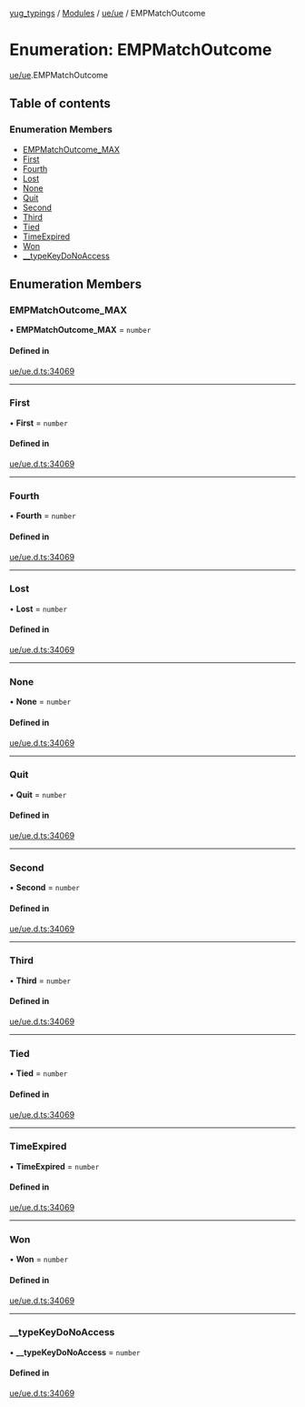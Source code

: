 [yug_typings](../README.md) / [Modules](../modules.md) / [ue/ue](../modules/ue_ue.md) / EMPMatchOutcome

# Enumeration: EMPMatchOutcome

[ue/ue](../modules/ue_ue.md).EMPMatchOutcome

## Table of contents

### Enumeration Members

- [EMPMatchOutcome\_MAX](ue_ue.EMPMatchOutcome.md#empmatchoutcome_max)
- [First](ue_ue.EMPMatchOutcome.md#first)
- [Fourth](ue_ue.EMPMatchOutcome.md#fourth)
- [Lost](ue_ue.EMPMatchOutcome.md#lost)
- [None](ue_ue.EMPMatchOutcome.md#none)
- [Quit](ue_ue.EMPMatchOutcome.md#quit)
- [Second](ue_ue.EMPMatchOutcome.md#second)
- [Third](ue_ue.EMPMatchOutcome.md#third)
- [Tied](ue_ue.EMPMatchOutcome.md#tied)
- [TimeExpired](ue_ue.EMPMatchOutcome.md#timeexpired)
- [Won](ue_ue.EMPMatchOutcome.md#won)
- [\_\_typeKeyDoNoAccess](ue_ue.EMPMatchOutcome.md#__typekeydonoaccess)

## Enumeration Members

### EMPMatchOutcome\_MAX

• **EMPMatchOutcome\_MAX** = `number`

#### Defined in

[ue/ue.d.ts:34069](https://github.com/YugMetaverse/yug_typings/blob/b7d9b19/ue/ue.d.ts#L34069)

___

### First

• **First** = `number`

#### Defined in

[ue/ue.d.ts:34069](https://github.com/YugMetaverse/yug_typings/blob/b7d9b19/ue/ue.d.ts#L34069)

___

### Fourth

• **Fourth** = `number`

#### Defined in

[ue/ue.d.ts:34069](https://github.com/YugMetaverse/yug_typings/blob/b7d9b19/ue/ue.d.ts#L34069)

___

### Lost

• **Lost** = `number`

#### Defined in

[ue/ue.d.ts:34069](https://github.com/YugMetaverse/yug_typings/blob/b7d9b19/ue/ue.d.ts#L34069)

___

### None

• **None** = `number`

#### Defined in

[ue/ue.d.ts:34069](https://github.com/YugMetaverse/yug_typings/blob/b7d9b19/ue/ue.d.ts#L34069)

___

### Quit

• **Quit** = `number`

#### Defined in

[ue/ue.d.ts:34069](https://github.com/YugMetaverse/yug_typings/blob/b7d9b19/ue/ue.d.ts#L34069)

___

### Second

• **Second** = `number`

#### Defined in

[ue/ue.d.ts:34069](https://github.com/YugMetaverse/yug_typings/blob/b7d9b19/ue/ue.d.ts#L34069)

___

### Third

• **Third** = `number`

#### Defined in

[ue/ue.d.ts:34069](https://github.com/YugMetaverse/yug_typings/blob/b7d9b19/ue/ue.d.ts#L34069)

___

### Tied

• **Tied** = `number`

#### Defined in

[ue/ue.d.ts:34069](https://github.com/YugMetaverse/yug_typings/blob/b7d9b19/ue/ue.d.ts#L34069)

___

### TimeExpired

• **TimeExpired** = `number`

#### Defined in

[ue/ue.d.ts:34069](https://github.com/YugMetaverse/yug_typings/blob/b7d9b19/ue/ue.d.ts#L34069)

___

### Won

• **Won** = `number`

#### Defined in

[ue/ue.d.ts:34069](https://github.com/YugMetaverse/yug_typings/blob/b7d9b19/ue/ue.d.ts#L34069)

___

### \_\_typeKeyDoNoAccess

• **\_\_typeKeyDoNoAccess** = `number`

#### Defined in

[ue/ue.d.ts:34069](https://github.com/YugMetaverse/yug_typings/blob/b7d9b19/ue/ue.d.ts#L34069)
